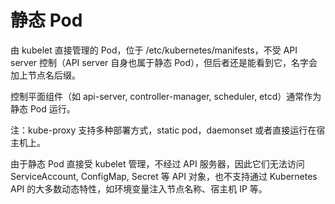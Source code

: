 # 静态 Pod

由 kubelet 直接管理的 Pod，位于 /etc/kubernetes/manifests，不受 API server 控制（API server 自身也属于静态 Pod），但后者还是能看到它，名字会加上节点名后缀。

控制平面组件（如 api-server, controller-manager, scheduler, etcd）通常作为静态 Pod 运行。

注：kube-proxy 支持多种部署方式，static pod，daemonset 或者直接运行在宿主机上。

由于静态 Pod 直接受 kubelet 管理，不经过 API 服务器，因此它们无法访问 ServiceAccount, ConfigMap, Secret 等 API 对象，也不支持通过 Kubernetes API 的大多数动态特性，如环境变量注入节点名称、宿主机 IP 等。
